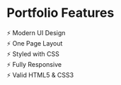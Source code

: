 # Portfolio Features
⚡️ Modern UI Design <br>
⚡️ One Page Layout<br>
⚡️ Styled with CSS<br>
⚡️ Fully Responsive<br>
⚡️ Valid HTML5 & CSS3<br>
